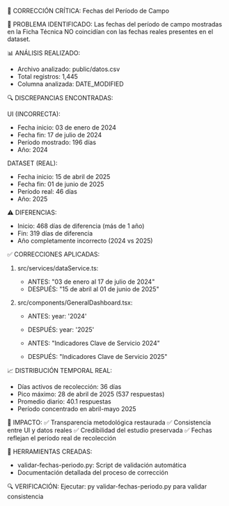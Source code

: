 📅 CORRECCIÓN CRÍTICA: Fechas del Período de Campo

🚨 PROBLEMA IDENTIFICADO:
Las fechas del período de campo mostradas en la Ficha Técnica NO coincidían 
con las fechas reales presentes en el dataset.

📊 ANÁLISIS REALIZADO:
- Archivo analizado: public/datos.csv
- Total registros: 1,445
- Columna analizada: DATE_MODIFIED

🔍 DISCREPANCIAS ENCONTRADAS:

UI (INCORRECTA):
- Fecha inicio: 03 de enero de 2024
- Fecha fin: 17 de julio de 2024
- Período mostrado: 196 días
- Año: 2024

DATASET (REAL):
- Fecha inicio: 15 de abril de 2025
- Fecha fin: 01 de junio de 2025
- Período real: 46 días
- Año: 2025

⚠️ DIFERENCIAS:
- Inicio: 468 días de diferencia (más de 1 año)
- Fin: 319 días de diferencia
- Año completamente incorrecto (2024 vs 2025)

✅ CORRECCIONES APLICADAS:

1. src/services/dataService.ts:
   - ANTES: "03 de enero al 17 de julio de 2024"
   - DESPUÉS: "15 de abril al 01 de junio de 2025"

2. src/components/GeneralDashboard.tsx:
   - ANTES: year: '2024'
   - DESPUÉS: year: '2025'
   
   - ANTES: "Indicadores Clave de Servicio 2024"
   - DESPUÉS: "Indicadores Clave de Servicio 2025"

📈 DISTRIBUCIÓN TEMPORAL REAL:
- Días activos de recolección: 36 días
- Pico máximo: 28 de abril de 2025 (537 respuestas)
- Promedio diario: 40.1 respuestas
- Período concentrado en abril-mayo 2025

🎯 IMPACTO:
✅ Transparencia metodológica restaurada
✅ Consistencia entre UI y datos reales
✅ Credibilidad del estudio preservada
✅ Fechas reflejan el período real de recolección

📝 HERRAMIENTAS CREADAS:
- validar-fechas-periodo.py: Script de validación automática
- Documentación detallada del proceso de corrección

🔍 VERIFICACIÓN:
Ejecutar: py validar-fechas-periodo.py para validar consistencia
